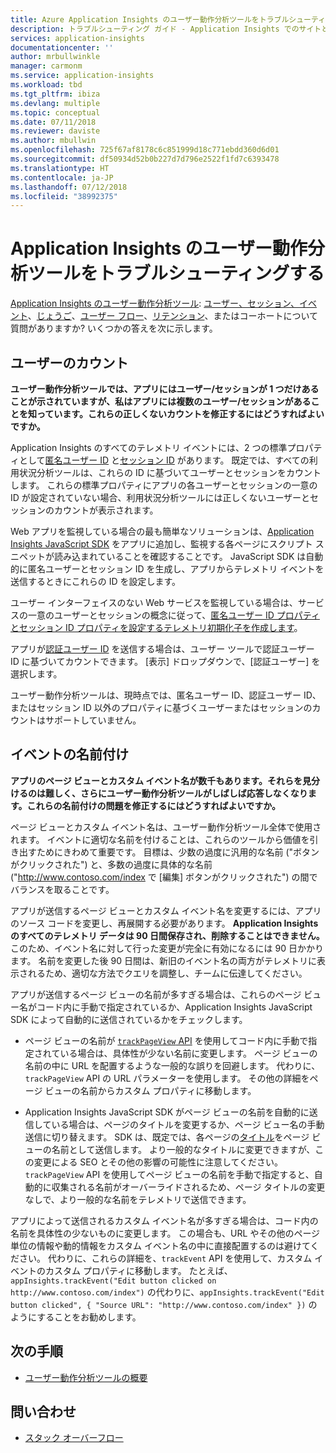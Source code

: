 ```yaml
---
title: Azure Application Insights のユーザー動作分析ツールをトラブルシューティングする
description: トラブルシューティング ガイド - Application Insights でのサイトとアプリの利用状況の分析。
services: application-insights
documentationcenter: ''
author: mrbullwinkle
manager: carmonm
ms.service: application-insights
ms.workload: tbd
ms.tgt_pltfrm: ibiza
ms.devlang: multiple
ms.topic: conceptual
ms.date: 07/11/2018
ms.reviewer: daviste
ms.author: mbullwin
ms.openlocfilehash: 725f67af8178c6c851999d18c771ebdd360d6d01
ms.sourcegitcommit: df50934d52b0b227d7d796e2522f1fd7c6393478
ms.translationtype: HT
ms.contentlocale: ja-JP
ms.lasthandoff: 07/12/2018
ms.locfileid: "38992375"
---
```

# <a name="troubleshoot-user-behavior-analytics-tools-in-application-insights"></a>Application Insights のユーザー動作分析ツールをトラブルシューティングする
[Application Insights のユーザー動作分析ツール](app-insights-usage-overview.md): [ユーザー、セッション、イベント](app-insights-usage-segmentation.md)、[じょうご](usage-funnels.md)、[ユーザー フロー](app-insights-usage-flows.md)、[リテンション](app-insights-usage-retention.md)、またはコーホートについて質問がありますか?  いくつかの答えを次に示します。

## <a name="counting-users"></a>ユーザーのカウント
**ユーザー動作分析ツールでは、アプリにはユーザー/セッションが 1 つだけあることが示されていますが、私はアプリには複数のユーザー/セッションがあることを知っています。これらの正しくないカウントを修正するにはどうすればよいですか。**

Application Insights のすべてのテレメトリ イベントには、2 つの標準プロパティとして[匿名ユーザー ID](application-insights-data-model-context.md) と[セッション ID](application-insights-data-model-context.md) があります。 既定では、すべての利用状況分析ツールは、これらの ID に基づいてユーザーとセッションをカウントします。 これらの標準プロパティにアプリの各ユーザーとセッションの一意の ID が設定されていない場合、利用状況分析ツールには正しくないユーザーとセッションのカウントが表示されます。

Web アプリを監視している場合の最も簡単なソリューションは、[Application Insights JavaScript SDK](app-insights-javascript.md) をアプリに追加し、監視する各ページにスクリプト スニペットが読み込まれていることを確認することです。 JavaScript SDK は自動的に匿名ユーザーとセッション ID を生成し、アプリからテレメトリ イベントを送信するときにこれらの ID を設定します。

ユーザー インターフェイスのない Web サービスを監視している場合は、サービスの一意のユーザーとセッションの概念に従って、[匿名ユーザー ID プロパティとセッション ID プロパティを設定するテレメトリ初期化子を作成します](app-insights-usage-send-user-context.md)。

アプリが[認証ユーザー ID](app-insights-api-custom-events-metrics.md#authenticated-users) を送信する場合は、ユーザー ツールで認証ユーザー ID に基づいてカウントできます。 [表示] ドロップダウンで、[認証ユーザー] を選択します。

ユーザー動作分析ツールは、現時点では、匿名ユーザー ID、認証ユーザー ID、またはセッション ID 以外のプロパティに基づくユーザーまたはセッションのカウントはサポートしていません。

## <a name="naming-events"></a>イベントの名前付け
**アプリのページ ビューとカスタム イベント名が数千もあります。それらを見分けるのは難しく、さらにユーザー動作分析ツールがしばしば応答しなくなります。これらの名前付けの問題を修正するにはどうすればよいですか。**

ページ ビューとカスタム イベント名は、ユーザー動作分析ツール全体で使用されます。 イベントに適切な名前を付けることは、これらのツールから価値を引き出すためにきわめて重要です。 目標は、少数の過度に汎用的な名前 ("ボタンがクリックされた") と、多数の過度に具体的な名前 ("http://www.contoso.com/index で [編集] ボタンがクリックされた") の間でバランスを取ることです。

アプリが送信するページ ビューとカスタム イベント名を変更するには、アプリのソース コードを変更し、再展開する必要があります。 **Application Insights のすべてのテレメトリ データは 90 日間保存され、削除することはできません。** このため、イベント名に対して行った変更が完全に有効になるには 90 日かかります。 名前を変更した後 90 日間は、新旧のイベント名の両方がテレメトリに表示されるため、適切な方法でクエリを調整し、チームに伝達してください。

アプリが送信するページ ビューの名前が多すぎる場合は、これらのページ ビュー名がコード内に手動で指定されているか、Application Insights JavaScript SDK によって自動的に送信されているかをチェックします。

* ページ ビューの名前が [`trackPageView` API](https://github.com/Microsoft/ApplicationInsights-JS/blob/master/API-reference.md) を使用してコード内に手動で指定されている場合は、具体性が少ない名前に変更します。 ページ ビューの名前の中に URL を配置するような一般的な誤りを回避します。 代わりに、`trackPageView` API の URL パラメーターを使用します。 その他の詳細をページ ビューの名前からカスタム プロパティに移動します。

* Application Insights JavaScript SDK がページ ビューの名前を自動的に送信している場合は、ページのタイトルを変更するか、ページ ビュー名の手動送信に切り替えます。 SDK は、既定では、各ページの[タイトル](https://developer.mozilla.org/docs/Web/HTML/Element/title)をページ ビューの名前として送信します。 より一般的なタイトルに変更できますが、この変更による SEO とその他の影響の可能性に注意してください。 `trackPageView` API を使用してページ ビューの名前を手動で指定すると、自動的に収集される名前がオーバーライドされるため、ページ タイトルの変更なしで、より一般的な名前をテレメトリで送信できます。   

アプリによって送信されるカスタム イベント名が多すぎる場合は、コード内の名前を具体性の少ないものに変更します。 この場合も、URL やその他のページ単位の情報や動的情報をカスタム イベント名の中に直接配置するのは避けてください。 代わりに、これらの詳細を、`trackEvent` API を使用して、カスタム イベントのカスタム プロパティに移動します。 たとえば、`appInsights.trackEvent("Edit button clicked on http://www.contoso.com/index")` の代わりに、`appInsights.trackEvent("Edit button clicked", { "Source URL": "http://www.contoso.com/index" })` のようにすることをお勧めします。

## <a name="next-steps"></a>次の手順

* [ユーザー動作分析ツールの概要](app-insights-usage-overview.md)

## <a name="get-help"></a>問い合わせ
* [スタック オーバーフロー](http://stackoverflow.com/questions/tagged/ms-application-insights)

